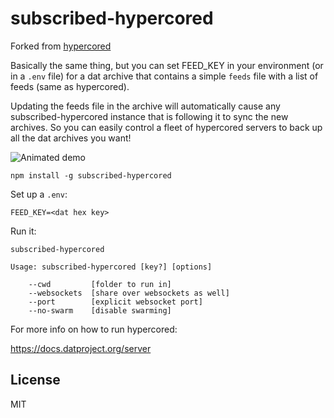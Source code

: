 # subscribed-hypercored

Forked from [hypercored](https://github.com/mafintosh/hypercored)

Basically the same thing, but you can set FEED_KEY in your environment
(or in a `.env` file) for a dat archive that contains a simple `feeds` file with a list of feeds (same as hypercored).

Updating the feeds file in the archive will automatically cause any
subscribed-hypercored instance that is following it to sync the new
archives. So you can easily control a fleet of hypercored servers to back up all the dat archives you want!

![Animated demo](subscribed-hypercored.gif)

```
npm install -g subscribed-hypercored
```

Set up a `.env`:

```
FEED_KEY=<dat hex key>
```

Run it:

```
subscribed-hypercored
```

```
Usage: subscribed-hypercored [key?] [options]

    --cwd         [folder to run in]
    --websockets  [share over websockets as well]
    --port        [explicit websocket port]
    --no-swarm    [disable swarming]
```

For more info on how to run hypercored:

https://docs.datproject.org/server

## License

MIT
